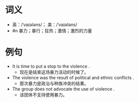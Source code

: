 # 词义
- 英：/ˈvaɪələns/； 美：/ˈvaɪələns/
- #n 暴力；暴行；狂热；激情；激烈的力量
# 例句
- It is time to put a stop to the violence .
	- 现在是结束这场暴力活动的时候了。
- The violence was the result of political and ethnic conflicts .
	- 那次暴力是政治与种族冲突的结果。
- The group does not advocate the use of violence .
	- 该团体不支持使用暴力。
